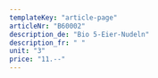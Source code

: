 ```yaml
---
templateKey: "article-page"
articleNr: "B60002"
description_de: "Bio 5-Eier-Nudeln"
description_fr: " "
unit: "3"
price: "11.--"
---
```

